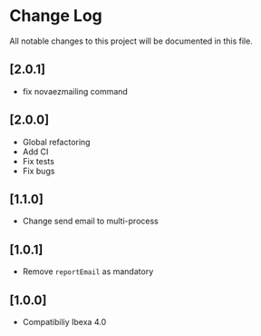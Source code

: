 
# Change Log

All notable changes to this project will be documented in this file.

## [2.0.1]

- fix novaezmailing command

## [2.0.0]

- Global refactoring
- Add CI
- Fix tests
- Fix bugs

## [1.1.0]

- Change send email to multi-process

## [1.0.1]

- Remove `reportEmail` as mandatory

## [1.0.0]

- Compatibiliy Ibexa 4.0